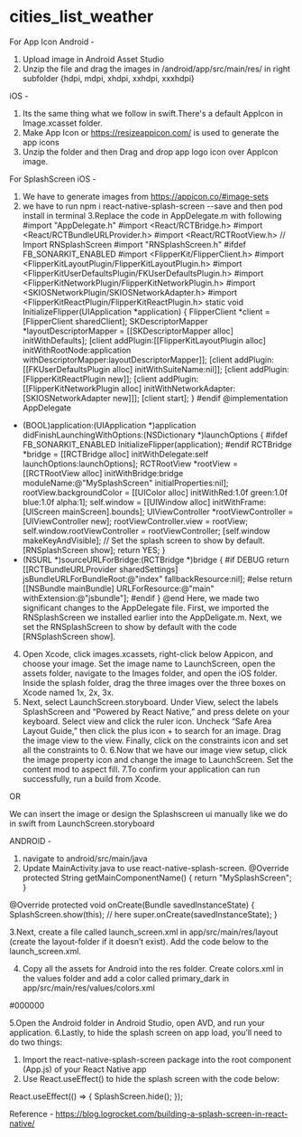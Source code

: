 # cities_list_weather

For App Icon
Android - 
1. Upload image in Android Asset Studio
2. Unzip the file and drag the images in /android/app/src/main/res/ in right subfolder {hdpi, mdpi, xhdpi, xxhdpi, xxxhdpi}

iOS - 
1. Its the same thing what we follow in swift.There's a default AppIcon in Image.xcasset folder.
2. Make App Icon or https://resizeappicon.com/ is used to generate the app icons
2. Unzip the folder and then Drag and drop app logo icon over AppIcon image.


For SplashScreen 
iOS - 
1. We have to generate images from https://appicon.co/#image-sets
2. we have to run npm i react-native-splash-screen --save and then pod install in terminal
3.Replace the code in AppDelegate.m with following
#import "AppDelegate.h"
#import <React/RCTBridge.h>
#import <React/RCTBundleURLProvider.h>
#import <React/RCTRootView.h>
// Import RNSplashScreen
#import "RNSplashScreen.h"
#ifdef FB_SONARKIT_ENABLED
#import <FlipperKit/FlipperClient.h>
#import <FlipperKitLayoutPlugin/FlipperKitLayoutPlugin.h>
#import <FlipperKitUserDefaultsPlugin/FKUserDefaultsPlugin.h>
#import <FlipperKitNetworkPlugin/FlipperKitNetworkPlugin.h>
#import <SKIOSNetworkPlugin/SKIOSNetworkAdapter.h>
#import <FlipperKitReactPlugin/FlipperKitReactPlugin.h>
static void InitializeFlipper(UIApplication *application) {
  FlipperClient *client = [FlipperClient sharedClient];
  SKDescriptorMapper *layoutDescriptorMapper = [[SKDescriptorMapper alloc] initWithDefaults];
  [client addPlugin:[[FlipperKitLayoutPlugin alloc] initWithRootNode:application withDescriptorMapper:layoutDescriptorMapper]];
  [client addPlugin:[[FKUserDefaultsPlugin alloc] initWithSuiteName:nil]];
  [client addPlugin:[FlipperKitReactPlugin new]];
  [client addPlugin:[[FlipperKitNetworkPlugin alloc] initWithNetworkAdapter:[SKIOSNetworkAdapter new]]];
  [client start];
}
#endif
@implementation AppDelegate
- (BOOL)application:(UIApplication *)application didFinishLaunchingWithOptions:(NSDictionary *)launchOptions
{
#ifdef FB_SONARKIT_ENABLED
  InitializeFlipper(application);
#endif
  RCTBridge *bridge = [[RCTBridge alloc] initWithDelegate:self launchOptions:launchOptions];
  RCTRootView *rootView = [[RCTRootView alloc] initWithBridge:bridge
                                                   moduleName:@"MySplashScreen"
                                            initialProperties:nil];
  rootView.backgroundColor = [[UIColor alloc] initWithRed:1.0f green:1.0f blue:1.0f alpha:1];
  self.window = [[UIWindow alloc] initWithFrame:[UIScreen mainScreen].bounds];
  UIViewController *rootViewController = [UIViewController new];
  rootViewController.view = rootView;
  self.window.rootViewController = rootViewController;
  [self.window makeKeyAndVisible];
  // Set the splash screen to show by default.
  [RNSplashScreen show]; 
  return YES;
}
- (NSURL *)sourceURLForBridge:(RCTBridge *)bridge
{
#if DEBUG
  return [[RCTBundleURLProvider sharedSettings] jsBundleURLForBundleRoot:@"index" fallbackResource:nil];
#else
  return [[NSBundle mainBundle] URLForResource:@"main" withExtension:@"jsbundle"];
#endif
}
@end
Here, we made two significant changes to the AppDelegate file. First, we imported the RNSplashScreen we installed earlier into the AppDeligate.m. Next, we set the RNSplashScreen to show by default with the code [RNSplashScreen show].
4. Open Xcode, click images.xcassets, right-click below Appicon, and choose your image. 
Set the image name to LaunchScreen, open the assets folder, navigate to the Images folder, and open the iOS folder.
Inside the splash folder, drag the three images over the three boxes on Xcode named 1x, 2x, 3x.
5. Next, select LaunchScreen.storyboard.
 Under View, select the labels SplashScreen and “Powered by React Native,” and press delete on your keyboard.
 Select view and click the ruler icon. Uncheck “Safe Area Layout Guide,” then click the plus icon + to search for an image. Drag the image view to the view.
 Finally, click on the constraints icon and set all the constraints to 0.
6.Now that we have our image view setup, click the image property icon and change the image to LaunchScreen.
 Set the content mod to aspect fill.
7.To confirm your application can run successfully, run a build from Xcode.

OR 

We can insert the image or design the Splashscreen ui manually like we do in swift from LaunchScreen.storyboard

ANDROID - 
1. navigate to android/src/main/java
2. Update MainActivity.java to use react-native-splash-screen.
@Override
  protected String getMainComponentName() {
    return "MySplashScreen";
  }

  @Override
    protected void onCreate(Bundle savedInstanceState) {
        SplashScreen.show(this);  // here
        super.onCreate(savedInstanceState);
    }

3.Next, create a file called launch_screen.xml in app/src/main/res/layout (create the layout-folder if it doesn’t exist).
 Add the code below to the launch_screen.xml.

<?xml version="1.0" encoding="utf-8"?>
<RelativeLayout xmlns:android="http://schemas.android.com/apk/res/android"
    android:orientation="vertical" android:layout_width="match_parent"
    android:layout_height="match_parent">
    <ImageView android:layout_width="match_parent" android:layout_height="match_parent" android:src="@drawable/launch_screen" android:scaleType="centerCrop" />
</RelativeLayout>

4. Copy all the assets for Android into the res folder. 
Create colors.xml in the values folder and add a color called primary_dark in app/src/main/res/values/colors.xml

<?xml version="1.0" encoding="utf-8"?>
<resources>
    <color name="primary_dark">#000000</color>
</resources>

5.Open the Android folder in Android Studio, open AVD, and run your application.
6.Lastly, to hide the splash screen on app load, you’ll need to do two things: 
  1. Import the react-native-splash-screen package into the root component (App.js) of your React Native app
  2. Use React.useEffect() to hide the splash screen with the code below:

React.useEffect(() => {
     SplashScreen.hide();
   });



Reference - https://blog.logrocket.com/building-a-splash-screen-in-react-native/
